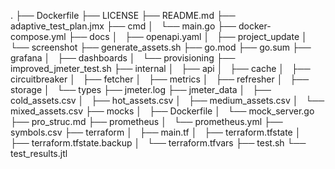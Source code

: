 .
├── Dockerfile
├── LICENSE
├── README.md
├── adaptive_test_plan.jmx
├── cmd
│   └── main.go
├── docker-compose.yml
├── docs
│   ├── openapi.yaml
│   ├── project_update
│   └── screenshot
├── generate_assets.sh
├── go.mod
├── go.sum
├── grafana
│   ├── dashboards
│   └── provisioning
├── improved_jmeter_test.sh
├── internal
│   ├── api
│   ├── cache
│   ├── circuitbreaker
│   ├── fetcher
│   ├── metrics
│   ├── refresher
│   ├── storage
│   └── types
├── jmeter.log
├── jmeter_data
│   ├── cold_assets.csv
│   ├── hot_assets.csv
│   ├── medium_assets.csv
│   └── mixed_assets.csv
├── mocks
│   ├── Dockerfile
│   └── mock_server.go
├── pro_struc.md
├── prometheus
│   └── prometheus.yml
├── symbols.csv
├── terraform
│   ├── main.tf
│   ├── terraform.tfstate
│   ├── terraform.tfstate.backup
│   └── terraform.tfvars
├── test.sh
└── test_results.jtl

